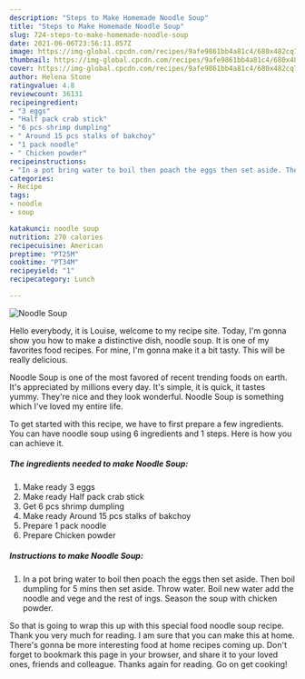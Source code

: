 ```yaml
---
description: "Steps to Make Homemade Noodle Soup"
title: "Steps to Make Homemade Noodle Soup"
slug: 724-steps-to-make-homemade-noodle-soup
date: 2021-06-06T23:56:11.857Z
image: https://img-global.cpcdn.com/recipes/9afe9861bb4a81c4/680x482cq70/noodle-soup-recipe-main-photo.jpg
thumbnail: https://img-global.cpcdn.com/recipes/9afe9861bb4a81c4/680x482cq70/noodle-soup-recipe-main-photo.jpg
cover: https://img-global.cpcdn.com/recipes/9afe9861bb4a81c4/680x482cq70/noodle-soup-recipe-main-photo.jpg
author: Helena Stone
ratingvalue: 4.8
reviewcount: 36131
recipeingredient:
- "3 eggs"
- "Half pack crab stick"
- "6 pcs shrimp dumpling"
- " Around 15 pcs stalks of bakchoy"
- "1 pack noodle"
- " Chicken powder"
recipeinstructions:
- "In a pot bring water to boil then poach the eggs then set aside. Then boil dumpling for 5 mins then set aside. Throw water. Boil new water add the noodle and vege and the rest of ings. Season the soup with chicken powder."
categories:
- Recipe
tags:
- noodle
- soup

katakunci: noodle soup 
nutrition: 270 calories
recipecuisine: American
preptime: "PT25M"
cooktime: "PT34M"
recipeyield: "1"
recipecategory: Lunch

---
```



![Noodle Soup](https://img-global.cpcdn.com/recipes/9afe9861bb4a81c4/680x482cq70/noodle-soup-recipe-main-photo.jpg)

Hello everybody, it is Louise, welcome to my recipe site. Today, I'm gonna show you how to make a distinctive dish, noodle soup. It is one of my favorites food recipes. For mine, I'm gonna make it a bit tasty. This will be really delicious.

Noodle Soup is one of the most favored of recent trending foods on earth. It's appreciated by millions every day. It's simple, it is quick, it tastes yummy. They're nice and they look wonderful. Noodle Soup is something which I've loved my entire life.




To get started with this recipe, we have to first prepare a few ingredients. You can have noodle soup using 6 ingredients and 1 steps. Here is how you can achieve it.

<!--inarticleads1-->

##### The ingredients needed to make Noodle Soup:

1. Make ready 3 eggs
1. Make ready Half pack crab stick
1. Get 6 pcs shrimp dumpling
1. Make ready  Around 15 pcs stalks of bakchoy
1. Prepare 1 pack noodle
1. Prepare  Chicken powder




<!--inarticleads2-->

##### Instructions to make Noodle Soup:

1. In a pot bring water to boil then poach the eggs then set aside. Then boil dumpling for 5 mins then set aside. Throw water. Boil new water add the noodle and vege and the rest of ings. Season the soup with chicken powder.




So that is going to wrap this up with this special food noodle soup recipe. Thank you very much for reading. I am sure that you can make this at home. There's gonna be more interesting food at home recipes coming up. Don't forget to bookmark this page in your browser, and share it to your loved ones, friends and colleague. Thanks again for reading. Go on get cooking!
